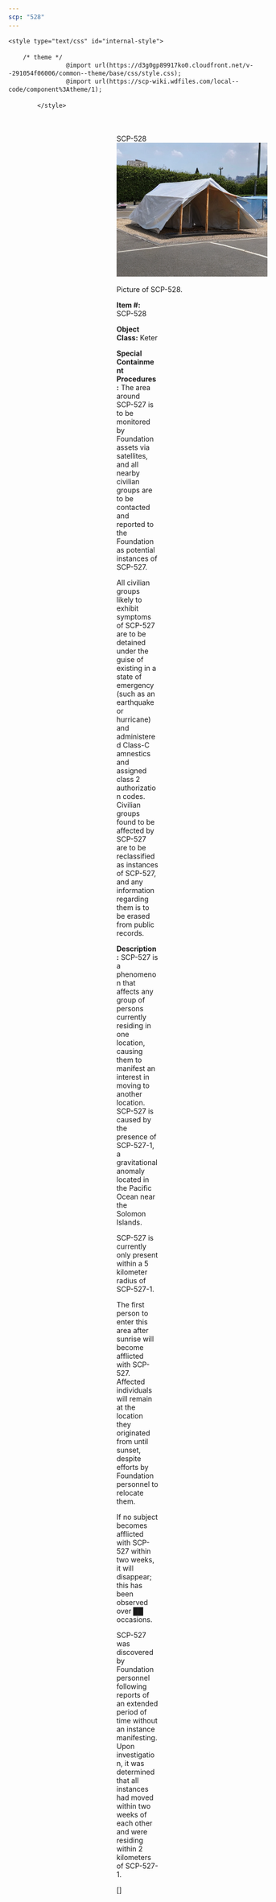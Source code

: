```yaml
---
scp: "528"
---
```


<head>
    <title>528 - SCP Foundation</title>
    
    <style type="text/css" id="internal-style">
                
        /* theme */
                    @import url(https://d3g0gp89917ko0.cloudfront.net/v--291054f06006/common--theme/base/css/style.css);
                    @import url(https://scp-wiki.wdfiles.com/local--code/component%3Atheme/1);
            
            </style>
<style>
iframe.scpnet-interwiki-frame { height: 0; }
</style>

</head>

<div id="main-content" style="margin: 50px 206px 20px 215px;">
<div id="action-area-top"></div>
<div id="page-title">SCP-528</div>
<div id="page-content">
<div style="text-align: right;"></div>
<div class="scp-image-block block-right" style="width:300px;"><img src="https://raw.githubusercontent.com/lucmaki/this-scp-does-not-exist/main/imgs/528.png" style="width:300px;" alt="528.jpg" class="image">
<div class="scp-image-caption" style="width:300px;">
<p>Picture of SCP-528.</p>
</div>
</div>
<p><strong>Item #:</strong> SCP-528</p>
<p><strong>Object Class:</strong> Keter</p>
<p><strong>Special Containment Procedures:</strong> The area around SCP-527 is to be monitored by Foundation assets via satellites, and all nearby civilian groups are to be contacted and reported to the Foundation as potential instances of SCP-527.</p><p>All civilian groups likely to exhibit symptoms of SCP-527 are to be detained under the guise of existing in a state of emergency (such as an earthquake or hurricane) and administered Class-C amnestics and assigned class 2 authorization codes. Civilian groups found to be affected by SCP-527 are to be reclassified as instances of SCP-527, and any information regarding them is to be erased from public records.</p>
<p><strong>Description:</strong> SCP-527 is a phenomenon that affects any group of persons currently residing in one location, causing them to manifest an interest in moving to another location. SCP-527 is caused by the presence of SCP-527-1, a gravitational anomaly located in the Pacific Ocean near the Solomon Islands.</p><p>SCP-527 is currently only present within a 5 kilometer radius of SCP-527-1.</p><p>The first person to enter this area after sunrise will become afflicted with SCP-527. Affected individuals will remain at the location they originated from until sunset, despite efforts by Foundation personnel to relocate them.</p><p>If no subject becomes afflicted with SCP-527 within two weeks, it will disappear; this has been observed over ██ occasions.</p><p>SCP-527 was discovered by Foundation personnel following reports of an extended period of time without an instance manifesting. Upon investigation, it was determined that all instances had moved within two weeks of each other and were residing within 2 kilometers of SCP-527-1.</p>
<p> []</p>

<div class="footer-wikiwalk-nav">
<div style="text-align: center;">
</div>
</div>
</div>
</div>
</div>